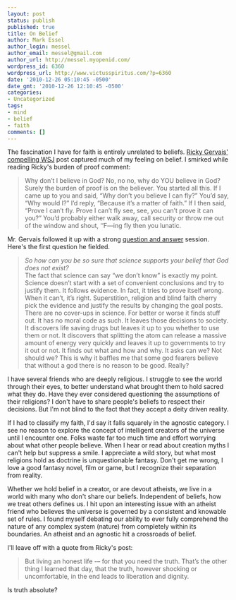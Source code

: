 ```yaml
---
layout: post
status: publish
published: true
title: On Belief
author: Mark Essel
author_login: messel
author_email: messel@gmail.com
author_url: http://messel.myopenid.com/
wordpress_id: 6360
wordpress_url: http://www.victusspiritus.com/?p=6360
date: '2010-12-26 05:10:45 -0500'
date_gmt: '2010-12-26 12:10:45 -0500'
categories:
- Uncategorized
tags:
- mind
- belief
- faith
comments: []
---
```

<p>The fascination I have for faith is entirely unrelated to beliefs. <a href="http://blogs.wsj.com/speakeasy/2010/12/19/a-holiday-message-from-ricky-gervais-why-im-an-atheist/">Ricky Gervais' compelling WSJ</a> post captured much of my feeling on belief. I smirked while reading Ricky's burden of proof comment:</p>
<blockquote><p>
Why don’t I believe in God? No, no no, why do YOU believe in God? Surely the burden of proof is on the believer. You started all this. If I came up to you and said, “Why don’t you believe I can fly?” You’d say, “Why would I?” I’d reply, “Because it’s a matter of faith.” If I then said, “Prove I can’t fly. Prove I can’t fly see, see, you can’t prove it can you?” You’d probably either walk away, call security or throw me out of the window and shout, ‘’F—ing fly then you lunatic.
</p></blockquote>
<p>Mr. Gervais followed it up with a strong <a href="http://blogs.wsj.com/speakeasy/2010/12/22/does-god-exist-ricky-gervais-takes-your-questions/">question and answer</a> session. Here's the first question he fielded. </p>
<blockquote><p>
<i>So how can you be so sure that science supports your belief that God does not exist?</i><br />
The fact that science can say “we don’t know” is exactly my point. Science doesn’t start with a set of convenient conclusions and try to justify them. It follows evidence. In fact, it tries to prove itself wrong. When it can’t, it’s right. Superstition, religion and blind faith cherry pick the evidence and justify the results by changing the goal posts. There are no cover-ups in science. For better or worse it finds stuff out. It has no moral code as such. It leaves those decisions to society. It discovers life saving drugs but leaves it up to you whether to use them or not. It discovers that splitting the atom can release a massive amount of energy very quickly and leaves it up to governments to try it out or not. It finds out what and how and why. It asks can we? Not should we? This is why it baffles me that some god fearers believe that without a god there is no reason to be good. Really?
</p></blockquote>
<p>I have several friends who are deeply religious. I struggle to see the world through their eyes, to better understand what brought them to hold sacred what they do. Have they ever considered questioning the assumptions of their religions? I don't have to share people's beliefs to respect their decisions. But I'm not blind to the fact that they accept a deity driven reality.</p>
<p>If I had to classify my faith, I'd say it falls squarely in the agnostic category. I see no reason to explore the concept of intelligent creators of the universe until I encounter one. Folks waste far too much time and effort worrying about what other people believe. When I hear or read about creation myths I can't help but suppress a smile. I appreciate a wild story, but what most religions hold as doctrine is unquestionable fantasy. Don't get me wrong, I love a good fantasy novel, film or game, but I recognize their separation from reality.</p>
<p>Whether we hold belief in a creator, or are devout atheists, we live in a world with many who don't share our beliefs. Independent of beliefs, how we treat others defines us. I hit upon an interesting issue with an atheist friend who believes the universe is governed by a consistent and knowable set of rules. I found myself debating our ability to ever fully comprehend the nature of any complex system (nature) from completely within its boundaries. An atheist and an agnostic hit a crossroads of belief.</p>
<p>I'll leave off with a quote from Ricky's post:</p>
<blockquote><p>
But living an honest life -– for that you need the truth. That’s the other thing I learned that day, that the truth, however shocking or uncomfortable, in the end leads to liberation and dignity.
</p></blockquote>
<p>Is truth absolute?</p>
